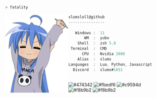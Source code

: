 ```zsh
> fatality
```

<img align="left" src="https://raw.githubusercontent.com/slumslol/slumslol/main/Readme.png.png" alt="logo.png" width="200" /> 

```csharp
slumsloll@github
----------------

   Windows :  11
       WM  :  yubo
    Shell  :  zsh 5.8
 Terminal  :  CMD
      CPU  :  Nvidia 2080
    Alias  :  slums
Languages  :  Lua, Python, Javascript
  Discord  :  slums#1651
```

<p align="left">
  &nbsp; &nbsp; &nbsp; &nbsp; &nbsp;&nbsp; &nbsp; &nbsp; &nbsp; &nbsp;&nbsp; &nbsp; &nbsp; &nbsp; &nbsp; &nbsp; &nbsp; &nbsp; &nbsp; &nbsp; &nbsp;&nbsp; &nbsp; &nbsp; &nbsp; &nbsp;&nbsp; &nbsp; &nbsp; &nbsp; &nbsp;
  <img alt="#474342" src="https://via.placeholder.com/15/ADBAC7/000000?text=+" width="25" height="20" />
  <img alt="#fbedf6" src="https://via.placeholder.com/15/6CB6FF/000000?text=+" width="25" height="20" />
  <img alt="#c9594d" src="https://via.placeholder.com/15/F47067/000000?text=+" width="25" height="20" />
  <img alt="#f8b9b2" src="https://via.placeholder.com/15/DCBDFB/000000?text=+" width="25" height="20" />
  <img alt="#f8b9b2" src="https://via.placeholder.com/15/57ab5a/000000?text=+" width="25" height="20" />
</p>
